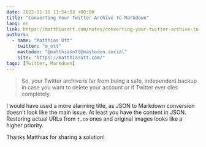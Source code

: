 ```yaml
---
date: 2022-11-15 11:54:03 +00:00
title: "Converting Your Twitter Archive to Markdown"
lang: en
link: https://matthiasott.com/notes/converting-your-twitter-archive-to-markdown
authors:
  - name: "Matthias Ott"
    twitter: "m_ott"
    mastodon: "@matthiasott@mastodon.social"
    site: "https://matthiasott.com/"
tags: [Twitter, Markdown]
---
```


> So, your Twitter archive is far from being a safe, independent backup in case you want to delete your account or if Twitter ever dies completely.

I would have used a more alarming title, as JSON to Markdown conversion doesn't look like the main issue. At least you have the content in JSON. Restoring actual URLs from `t.co` ones and original images looks like a higher priority.

Thanks Matthias for sharing a solution!
